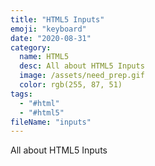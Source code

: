 ```yaml
---
title: "HTML5 Inputs"
emoji: "keyboard"
date: "2020-08-31"
category:
  name: HTML5
  desc: All about HTML5 Inputs
  image: /assets/need_prep.gif
  color: rgb(255, 87, 51)
tags:
  - "#html"
  - "#html5"
fileName: "inputs"
---
```

All about HTML5 Inputs